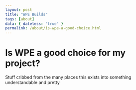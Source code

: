 ```yaml
---
layout: post
title: "WPE Builds"
tags: [about]
data: { dateless: "true" }
permalink: /about/is-wpe-a-good-choice.html
---
```


# Is WPE a good choice for my project?


Stuff cribbed from the many places this exists into something understandable and pretty